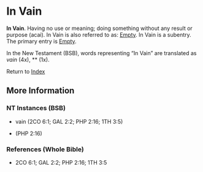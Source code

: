 # In Vain
**In Vain**. 
Having no use or meaning; doing something without any result or purpose (acai). 
In Vain is also referred to as: 
[Empty](Empty.md). 
In Vain is a subentry. The primary entry is 
[Empty](Empty.md). 




In the New Testament (BSB), words representing “In Vain” are translated as 
*vain* (4x), ** (1x). 


Return to [Index](00-Index.md)

## More Information

### NT Instances (BSB)

* vain (2CO 6:1; GAL 2:2; PHP 2:16; 1TH 3:5)

*  (PHP 2:16)



### References (Whole Bible)

* 2CO 6:1; GAL 2:2; PHP 2:16; 1TH 3:5



